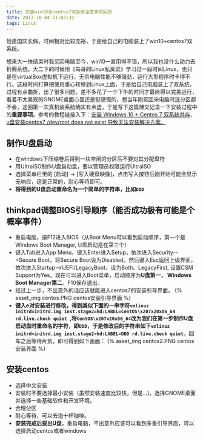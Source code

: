 ```yaml
---
title: 安装win10与centos7双系统注意事项回顾
date: 2017-10-04 21:02:32
tags: Linux
---
```

恰逢国庆长假，时间相对比较充裕，于是给自己的电脑装上了win10+centos7双系统。
<!-- more -->
想来大一快结束时我买回电脑至今，win10一直用得不错，所以我也没什么动力去折腾系统。大二下的时候用《鸟哥的Linux私房菜》学习过一段时间Linux，也只是在virtualBox虚拟机下运行，无奈电脑性能不够强劲，运行大型程序时卡得不行。这段时间打算把使用重心转移到Linux上面，于是给自己电脑装上了双系统，过程有点曲折，出了很多问题，差不多花了一个下午的时间才最终得以完美运行，看着不太美观的GNOME桌面心里还是挺感慨的，想当年刚买回来电脑时连分区都不会，这回第一次真机装系统确实有点虚，于是写下这篇博文记录一下安装过程中的**重要事项**。参考的教程链接入下：[安装 Windows 10 + Centos 7 双系统共存](http://xueliang.org/article/detail/20160912181035032)、[u盘安装centos7 /dev/root does not exist 导致无法安装解决方案。](http://m.blog.csdn.net/bajiudongfeng/article/details/47732377)
## 制作U盘启动
- 在windows下压缩卷后得到一块空闲的分区后不要对其分配盘符
- 用UltralSO制作U盘启动盘，要以管理员权限运行UltralSO
- 选择菜单栏里的 [启动] → [写入硬盘映像]，点击写入按钮后刚开始可能会显示无响应，这是正常的，耐心等待即可。
- **将得到的U盘启动重命名为一个简单的字符串，比如`DDD`**

## thinkpad调整BIOS引导顺序（能否成功极有可能是个概率事件）
- 重启电脑，按F12进入BIOS（从Boot Menu可以看到启动顺序，第一个是Windows Boot Manager, U盘启动是在第三个）
- 键入Tab进入App Menu，键入Enter进入Setup，依次进入Security-->Secure Boot，将Secure Boot设为Disabled。然后键入Esc返回上级界面，依次进入Startup-->UEFI/LegacyBoot，设为Both、LegacyFirst, 设置CSM Support为Yes。现在可以进入Boot菜单，启动顺序为**U盘第一， Windows Boot Manager第二**。F10保存退出。
- 经过上一步，不出意外的话应该就能进入centos7的安装引导界面。
{% asset_img centos.PNG centos安装引导界面 %}
- **键入e对安装进行修改，得到类似下面的一串字符`vmlinuz initrd=initrd.img inst.stage2=hd:LABEL=CentOS\x207x20x86_64 rd.live.check quiet `,将`CentOS\x207x20x86_64`改为我们在第一步制作U盘启动盘时重命名的字符，即`DDD`，于是修改后的字符串如下`vmlinuz initrd=initrd.img inst.stage2=hd:LABEL=DDD rd.live.check quiet`**，回车之后等待片刻，即可得到如下画面：
{% asset_img centos2.PNG centos安装界面 %}

## 安装centos
- 选择中文安装
- 安装时不要选择最小安装（虽然安装速度比较快，但是...)，选择GNOME桌面并选择一些基础软件和开发环境。
- 合理分区
- 耐心等待，可以去泡十杯咖啡。
- **安装完成后拔出U盘**，重启电脑，不出意外应该可以看到多重引导界面，可以选择启动centos或者windows